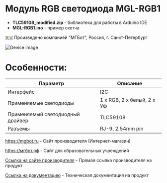 # Модуль RGB светодиода MGL-RGB1 

- **TLC59108_modified.zip** - библиотека для работы в Arduino IDE
- **MGL-RGB1.ino** - пример скетча

🇷🇺 Произведено компанией "МГБот", Россия, г. Санкт-Петербург

![Device image](https://mgbot.ru/upload/iblock/a02/a02bf5d5c2213ed1320bb4a54405c455.jpg)

# Особенности:

| Параметр    | Описание |
| ----------- | -----------|
| Интерфейс   | I2C|
| Применяемые светодиоды       | 1 x RGB, 2 x белый, 2 x УФ |
| Применяемый светодиодный драйвер     | TLC59108|
| Разъемы     | RJ-9, 2.54mm pin|

https://mgbot.ru  - Сайт производителя (Интернет-магазин)

https://мгбот.рф  - Сайт для образовательных учреждений

[Ссылка на сайте производителя](https://mgbot.ru/catalog/moduli/modul_rgb_svetodioda_mgl_rgb1_s_razemom_rj_9/) - Прямая ссылка производителя на продукт

[Ссылка на документацию](https://books.mgbot.ru/devices/MGL-RGB1.pdf) - Техническая документация на продукт